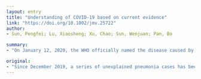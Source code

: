 ```yaml
---
layout: entry
title: "Understanding of COVID-19 based on current evidence"
link: "https://doi.org/10.1002/jmv.25722"
author:
- Sun, Pengfei; Lu, Xiaosheng; Xu, Chao; Sun, Wenjuan; Pan, Bo

summary:
- "On January 12, 2020, the WHO officially named the disease caused by the 2019-nCoV as the 2019 novel coronavirus. The COVID-19 epidemic is spreading all over the world, especially in China. Based on the published evidence, we discuss the characteristics of the disease in the hope of providing a reference for future studies. This article is protected by copyright. All rights reserved. In China, a series of unexplained pneumonia cases have been reported in Wuhan."

original:
- "Since December 2019, a series of unexplained pneumonia cases has been reported in Wuhan, China. On January 12, 2020, the World Health Organization (WHO) temporarily named this new virus as the 2019 novel coronavirus (2019-nCoV). On February 11, 2020, the WHO officially named the disease caused by the 2019-nCoV as Corona Virus Disease (COVID-19). The COVID-19 epidemic is spreading all over the world, especially in China. Based on the published evidence, we systematically discuss the characteristics of COVID-19 in the hope of providing a reference for future studies and help for the prevention and control of the COVID-19 epidemic. This article is protected by copyright. All rights reserved."
---
```


